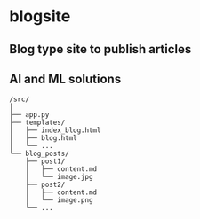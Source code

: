# blogsite

## Blog type site to publish articles
## AI and ML solutions


```
/src/
│
├── app.py
├── templates/
│   ├── index_blog.html
│   ├── blog.html
│   └── ...
└── blog_posts/
    ├── post1/
    │   ├── content.md
    │   └── image.jpg
    ├── post2/
    │   ├── content.md
    │   └── image.png
    └── ...
```